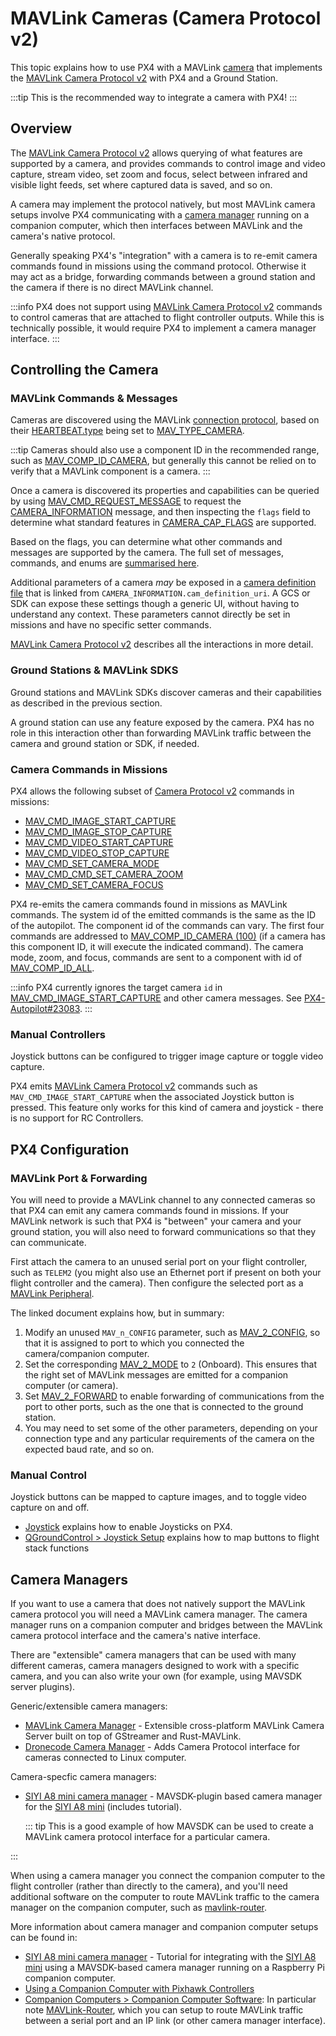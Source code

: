 # MAVLink Cameras (Camera Protocol v2)

This topic explains how to use PX4 with a MAVLink [camera](../camera/index.md) that implements the [MAVLink Camera Protocol v2](https://mavlink.io/en/services/camera.html) with PX4 and a Ground Station.

:::tip
This is the recommended way to integrate a camera with PX4!
:::

## Overview

The [MAVLink Camera Protocol v2](https://mavlink.io/en/services/camera.html) allows querying of what features are supported by a camera, and provides commands to control image and video capture, stream video, set zoom and focus, select between infrared and visible light feeds, set where captured data is saved, and so on.

A camera may implement the protocol natively, but most MAVLink camera setups involve PX4 communicating with a [camera manager](#camera-managers) running on a companion computer, which then interfaces between MAVLink and the camera's native protocol.

Generally speaking PX4's "integration" with a camera is to re-emit camera commands found in missions using the command protocol.
Otherwise it may act as a bridge, forwarding commands between a ground station and the camera if there is no direct MAVLink channel.

:::info
PX4 does not support using [MAVLink Camera Protocol v2](https://mavlink.io/en/services/camera.html) commands to control cameras that are attached to flight controller outputs.
While this is technically possible, it would require PX4 to implement a camera manager interface.
:::

## Controlling the Camera

### MAVLink Commands & Messages

Cameras are discovered using the MAVLink [connection protocol](https://mavlink.io/en/services/heartbeat.html), based on their [HEARTBEAT.type](https://mavlink.io/en/messages/common.html#HEARTBEAT) being set to [MAV_TYPE_CAMERA](https://mavlink.io/en/messages/common.html#MAV_TYPE_CAMERA).

:::tip
Cameras should also use a component ID in the recommended range, such as [MAV_COMP_ID_CAMERA](https://mavlink.io/en/messages/common.html#MAV_COMP_ID_CAMERA), but generally this cannot be relied on to verify that a MAVLink component is a camera.
:::

Once a camera is discovered its properties and capabilities can be queried by using [MAV_CMD_REQUEST_MESSAGE](https://mavlink.io/en/messages/common.html#MAV_CMD_REQUEST_MESSAGE) to request the [CAMERA_INFORMATION](https://mavlink.io/en/messages/common.html#CAMERA_INFORMATION) message, and then inspecting the `flags` field to determine what standard features in [CAMERA_CAP_FLAGS](https://mavlink.io/en/messages/common.html#CAMERA_CAP_FLAGS) are supported.

Based on the flags, you can determine what other commands and messages are supported by the camera.
The full set of messages, commands, and enums are [summarised here](https://mavlink.io/en/services/camera.html#messagecommandenum-summary).

Additional parameters of a camera _may_ be exposed in a [camera definition file](https://mavlink.io/en/services/camera_def.html) that is linked from `CAMERA_INFORMATION.cam_definition_uri`.
A GCS or SDK can expose these settings though a generic UI, without having to understand any context.
These parameters cannot directly be set in missions and have no specific setter commands.

[MAVLink Camera Protocol v2](https://mavlink.io/en/services/camera.html) describes all the interactions in more detail.

### Ground Stations & MAVLink SDKS

Ground stations and MAVLink SDKs discover cameras and their capabilities as described in the previous section.

A ground station can use any feature exposed by the camera.
PX4 has no role in this interaction other than forwarding MAVLink traffic between the camera and ground station or SDK, if needed.

### Camera Commands in Missions

PX4 allows the following subset of [Camera Protocol v2](https://mavlink.io/en/services/camera.html) commands in missions:

- [MAV_CMD_IMAGE_START_CAPTURE](https://mavlink.io/en/messages/common.html#MAV_CMD_IMAGE_START_CAPTURE)
- [MAV_CMD_IMAGE_STOP_CAPTURE](https://mavlink.io/en/messages/common.html#MMAV_CMD_IMAGE_STOP_CAPTURE)
- [MAV_CMD_VIDEO_START_CAPTURE](https://mavlink.io/en/messages/common.html#MAV_CMD_VIDEO_START_CAPTURE)
- [MAV_CMD_VIDEO_STOP_CAPTURE](https://mavlink.io/en/messages/common.html#MAV_CMD_VIDEO_STOP_CAPTURE)
- [MAV_CMD_SET_CAMERA_MODE](https://mavlink.io/en/messages/common.html#MAV_CMD_SET_CAMERA_MODE)
- [MAV_CMD_CMD_SET_CAMERA_ZOOM](https://mavlink.io/en/messages/common.html#MAV_CMD_CMD_SET_CAMERA_ZOOM)
- [MAV_CMD_SET_CAMERA_FOCUS](https://mavlink.io/en/messages/common.html#MAV_CMD_SET_CAMERA_FOCUS)

PX4 re-emits the camera commands found in missions as MAVLink commands.
The system id of the emitted commands is the same as the ID of the autopilot.
The component id of the commands can vary.
The first four commands are addressed to [MAV_COMP_ID_CAMERA (100)](https://mavlink.io/en/messages/common.html#MAV_COMP_ID_CAMERA) (if a camera has this component ID, it will execute the indicated command).
The camera mode, zoom, and focus, commands are sent to a component with id of [MAV_COMP_ID_ALL](https://mavlink.io/en/messages/common.html#MAV_COMP_ID_ALL).

:::info
PX4 currently ignores the target camera `id` in [MAV_CMD_IMAGE_START_CAPTURE](https://mavlink.io/en/messages/common.html#MAV_CMD_IMAGE_START_CAPTURE) and other camera messages.
See [PX4-Autopilot#23083](https://github.com/PX4/PX4-Autopilot/issues/23083).
:::

<!--
List of all supported commands in missions in:
format_mavlink_mission_item() => https://github.com/PX4/PX4-Autopilot/blob/release/1.15/src/modules/mavlink/mavlink_mission.cpp#L1672-L1693

Mission items are executed when set active.
void Mission::setActiveMissionItems() => https://github.com/PX4/PX4-Autopilot/blob/release/1.15/src/modules/navigator/mission.cpp#L187-L281
  At end the current non-waypoint command is "issued":
  note at end => issue_command(_mission_item);

Issuing command:
MissionBlock::issue_command(const mission_item_s &item) =>  https://github.com/PX4/PX4-Autopilot/blob/release/1.15/src/modules/navigator/mission_block.cpp#L543-L562
  At end this publishes the current vehicle command
  _navigator->publish_vehicle_cmd(&vcmd);

Publishing command:
void Navigator::publish_vehicle_cmd(vehicle_command_s *vcmd)  => https://github.com/PX4/PX4-Autopilot/blob/release/1.15/src/modules/navigator/navigator_main.cpp#L1358
  For camera commands set to vcmd->target_component = 100; // MAV_COMP_ID_CAMERA
  All others just get published as-is
-->

### Manual Controllers

Joystick buttons can be configured to trigger image capture or toggle video capture.

PX4 emits [MAVLink Camera Protocol v2](https://mavlink.io/en/services/camera.html) commands such as `MAV_CMD_IMAGE_START_CAPTURE` when the associated Joystick button is pressed.
This feature only works for this kind of camera and joystick - there is no support for RC Controllers.

## PX4 Configuration

### MAVLink Port & Forwarding

You will need to provide a MAVLink channel to any connected cameras so that PX4 can emit any camera commands found in missions.
If your MAVLink network is such that PX4 is "between" your camera and your ground station, you will also need to forward communications so that they can communicate.

First attach the camera to an unused serial port on your flight controller, such as `TELEM2` (you might also use an Ethernet port if present on both your flight controller and the camera).
Then configure the selected port as a [MAVLink Peripheral](../peripherals/mavlink_peripherals.md).

The linked document explains how, but in summary:

1. Modify an unused `MAV_n_CONFIG` parameter, such as [MAV_2_CONFIG](../advanced_config/parameter_reference.md#MAV_2_CONFIG), so that it is assigned to port to which you connected the camera/companion computer.
2. Set the corresponding [MAV_2_MODE](../advanced_config/parameter_reference.md#MAV_2_MODE) to `2` (Onboard).
   This ensures that the right set of MAVLink messages are emitted for a companion computer (or camera).
3. Set [MAV_2_FORWARD](../advanced_config/parameter_reference.md#MAV_2_FORWARD) to enable forwarding of communications from the port to other ports, such as the one that is connected to the ground station.
4. You may need to set some of the other parameters, depending on your connection type and any particular requirements of the camera on the expected baud rate, and so on.

### Manual Control

Joystick buttons can be mapped to capture images, and to toggle video capture on and off.

- [Joystick](../config/joystick.md#enabling-px4-joystick-support) explains how to enable Joysticks on PX4.
- [QGroundControl > Joystick Setup](https://docs.qgroundcontrol.com/master/en/qgc-user-guide/setup_view/joystick.html) explains how to map buttons to flight stack functions

<!-- Cameras cannot be controlled from an RC controller as far as I can tell -->

## Camera Managers

If you want to use a camera that does not natively support the MAVLink camera protocol you will need a MAVLink camera manager.
The camera manager runs on a companion computer and bridges between the MAVLink camera protocol interface and the camera's native interface.

There are "extensible" camera managers that can be used with many different cameras, camera managers designed to work with a specific camera, and you can also write your own (for example, using MAVSDK server plugins).

Generic/extensible camera managers:

- [MAVLink Camera Manager](https://github.com/mavlink/mavlink-camera-manager) - Extensible cross-platform MAVLink Camera Server built on top of GStreamer and Rust-MAVLink.
- [Dronecode Camera Manager](https://camera-manager.dronecode.org/en/) - Adds Camera Protocol interface for cameras connected to Linux computer.

Camera-specfic camera managers:

- [SIYI A8 mini camera manager](https://github.com/julianoes/siyi-a8-mini-camera-manager) - MAVSDK-plugin based camera manager for the [SIYI A8 mini](https://shop.siyi.biz/products/siyi-a8-mini) (includes tutorial).

  ::: tip
  This is a good example of how MAVSDK can be used to create a MAVLink camera protocol interface for a particular camera.

:::

When using a camera manager you connect the companion computer to the flight controller (rather than directly to the camera), and you'll need additional software on the computer to route MAVLink traffic to the camera manager on the companion computer, such as [mavlink-router](https://github.com/mavlink-router/mavlink-router).

More information about camera manager and companion computer setups can be found in:

- [SIYI A8 mini camera manager](https://github.com/julianoes/siyi-a8-mini-camera-manager) - Tutorial for integrating with the [SIYI A8 mini](https://shop.siyi.biz/products/siyi-a8-mini) using a MAVSDK-based camera manager running on a Raspberry Pi companion computer.
- [Using a Companion Computer with Pixhawk Controllers](../companion_computer/pixhawk_companion.md)
- [Companion Computers > Companion Computer Software](../companion_computer/index.md#companion-computer-software): In particular note [MAVLink-Router](https://github.com/mavlink-router/mavlink-router), which you can setup to route MAVLink traffic between a serial port and an IP link (or other camera manager interface).

